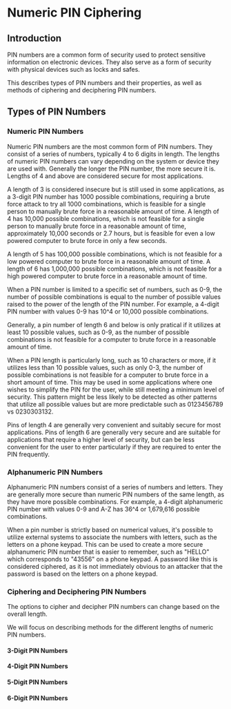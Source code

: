 # Numeric PIN Ciphering

## Introduction

PIN numbers are a common form of security used to protect sensitive information on electronic devices. They also serve as a form of security with physical devices such as locks and safes.

This describes types of PIN numbers and their properties, as well as methods of ciphering and deciphering PIN numbers.

## Types of PIN Numbers

### Numeric PIN Numbers

Numeric PIN numbers are the most common form of PIN numbers. They consist of a series of numbers, typically 4 to 6 digits in length. The lengths of numeric PIN numbers can vary depending on the system or device they are used with. Generally the longer the PIN number, the more secure it is. Lengths of 4 and above are considered secure for most applications. 

A length of 3 is considered insecure but is still used in some applications, as a 3-digit PIN number has 1000 possible combinations, requiring a brute force attack to try all 1000 combinations, which is feasible for a single person to manually brute force in a reasonable amount of time. A length of 4 has 10,000 possible combinations, which is not feasible for a single person to manually brute force in a reasonable amount of time, approximately 10,000 seconds or 2.7 hours, but is feasible for even a low powered computer to brute force in only a few seconds.

A length of 5 has 100,000 possible combinations, which is not feasible for a low powered computer to brute force in a reasonable amount of time. A length of 6 has 1,000,000 possible combinations, which is not feasible for a high powered computer to brute force in a reasonable amount of time.

When a PIN number is limited to a specific set of numbers, such as 0-9, the number of possible combinations is equal to the number of possible values raised to the power of the length of the PIN number. For example, a 4-digit PIN number with values 0-9 has 10^4 or 10,000 possible combinations.

Generally, a pin number of length 6 and below is only pratical if it utilizes at least 10 possible values, such as 0-9, as the number of possible combinations is not feasible for a computer to brute force in a reasonable amount of time.

When a PIN length is particularly long, such as 10 characters or more, if it utilizes less than 10 possible values, such as only 0-3, the number of possible combinations is not feasible for a computer to brute force in a short amount of time. This may be used in some applications where one wishes to simplify the PIN for the user, while still meeting a minimum level of security. This pattern might be less likely to be detected as other patterns that utilize all possible values but are more predictable such as 0123456789 vs 0230303132.

Pins of length 4 are generally very convenient and suitably secure for most applications. Pins of length 6 are generally very secure and are suitable for applications that require a higher level of security, but can be less convenient for the user to enter particularly if they are required to enter the PIN frequently.

### Alphanumeric PIN Numbers

Alphanumeric PIN numbers consist of a series of numbers and letters. They are generally more secure than numeric PIN numbers of the same length, as they have more possible combinations. For example, a 4-digit alphanumeric PIN number with values 0-9 and A-Z has 36^4 or 1,679,616 possible combinations.

When a pin number is strictly based on numerical values, it's possible to utilize external systems to associate the numbers with letters, such as the letters on a phone keypad. This can be used to create a more secure alphanumeric PIN number that is easier to remember, such as "HELLO" which corresponds to "43556" on a phone keypad. A password like this is considered ciphered, as it is not immediately obvious to an attacker that the password is based on the letters on a phone keypad.

### Ciphering and Deciphering PIN Numbers

The options to cipher and decipher PIN numbers can change based on the overall length.

We will focus on describing methods for the different lengths of numeric PIN numbers.

#### 3-Digit PIN Numbers

#### 4-Digit PIN Numbers

#### 5-Digit PIN Numbers

#### 6-Digit PIN Numbers